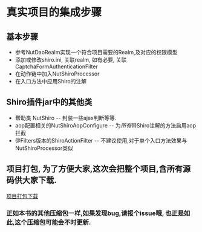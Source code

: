 # 真实项目的集成步骤

## 基本步骤

* 参考NutDaoRealm实现一个符合项目需要的Realm,及对应的权限模型
* 添加或修改shiro.ini, 关联realm, 如有必要, 关联CaptchaFormAuthenticationFilter
* 在动作链中加入NutShiroProcessor
* 在入口方法中应用Shiro的注解

## Shiro插件jar中的其他类

* 帮助类 NutShiro -- 封装一些ajax判断等等.
* aop配置相关的NutShiroAopConfigure -- 为*所有*带Shiro注解的方法启用aop拦截
* @Filters版本的ShiroActionFilter -- 不建议使用,对于单个入口方法效果与NutShiroProcessor类似


## 项目打包, 为了方便大家,这次会把整个项目,含所有源码供大家下载.

[项目打包下载](nutz_shiro_project.zip)

### 正如本书的其他压缩包一样,如果发现bug,请报个issue哦, 也正是如此,这个压缩包可能会不时更新.